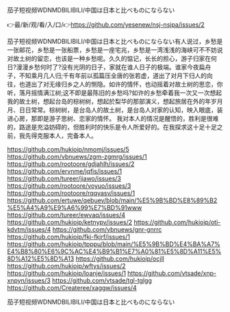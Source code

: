 茄子短视频WDNMDBILIBILI/中国は日本と比べものにならない

👉最/新/观/看/入/口/👉https://github.com/yesenew/nsj-nsjpa/issues/2

茄子短视频WDNMDBILIBILI/中国は日本と比べものにならない有人说过，乡愁是一张邮花，乡愁是一张船票，乡愁是一座宅兆，乡愁是一湾浅浅的海峡可不不妨说对故土树的留恋，也该是一种乡愁呢。久久的惦记，长长的担心，游子归家在何日?漫漫乡愁何时了?没有光阴的日子，家就在谁人日子的极端。谁家今夜扁舟子，不知乘月几人归;千有年前以孤篇压全唐的张若虚，道出了对月下归人的向往，也道出了对无缘归乡之人的恻隐。如许的情怀，也动摇着对故土树的思恋，你听，落月摇情满江树;这不即是最陈旧的乡愁吗?如许的乡愁牵着我一次又一次想起我的故土树，想起台岛的棕树树，想起於梨华的那部演义，想起旅居在外的年岁月月、日日常常。棕树树，是台岛人的故土树，是台岛人对家的认知，映入眼底，装进心房，那即是游子思树、恋家的情怀。
我对本人的情况是醒悟的，胜利是很难的，路途是充溢妨碍的，但胜利时的快乐是令人所爱好的。在我探求这十足十足之前，我先得克服本人，完备本人。


https://github.com/hukioip/nmomj/issues/5
https://github.com/vbnuews/zgm-zgmrg/issues/1
https://github.com/rootoore/gdjahlh/issues/2
https://github.com/ervnme/jqfis/issues/1
https://github.com/tureer/jiawo/issues/3
https://github.com/rootoore/voyuo/issues/3
https://github.com/rootoore/rqqyasv/issues/1
https://github.com/ertuwe/qebuev/blob/main/%E5%9B%BD%E8%89%B2%E5%A4%A9%E9%A6%99%E7%BD%91www
https://github.com/tureer/ewvaq/issues/4
https://github.com/hukioip/ketnypv/issues/2
https://github.com/hukioip/oti-kdvtm/issues/4
https://github.com/vbnuews/gnr-gnrrc
https://github.com/hukioip/fkj-fkjrf/issues/1
https://github.com/hukioip/tpppu/blob/main/%E5%9B%BD%E4%BA%A7%E4%B8%80%E6%9C%AC%E4%B9%B1%E7%A0%81%E5%8D%A11%E5%8D%A12%E5%8D%A13
https://github.com/hukioip/ocjll
https://github.com/hukioip/wftys/issues/2
https://github.com/hukioip/loanje/issues/1
https://github.com/vtsade/xnp-xnpyn/issues/3
https://github.com/vtsade/tgl-tglgg
https://github.com/Createree/xaggw/issues/4

茄子短视频WDNMDBILIBILI/中国は日本と比べものにならない
